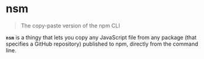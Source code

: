 # nsm

> The copy-paste version of the npm CLI

**`nsm`** is a thingy that lets you copy any JavaScript file from any package (that specifies a GitHub repository) published to npm, directly from the command line.
